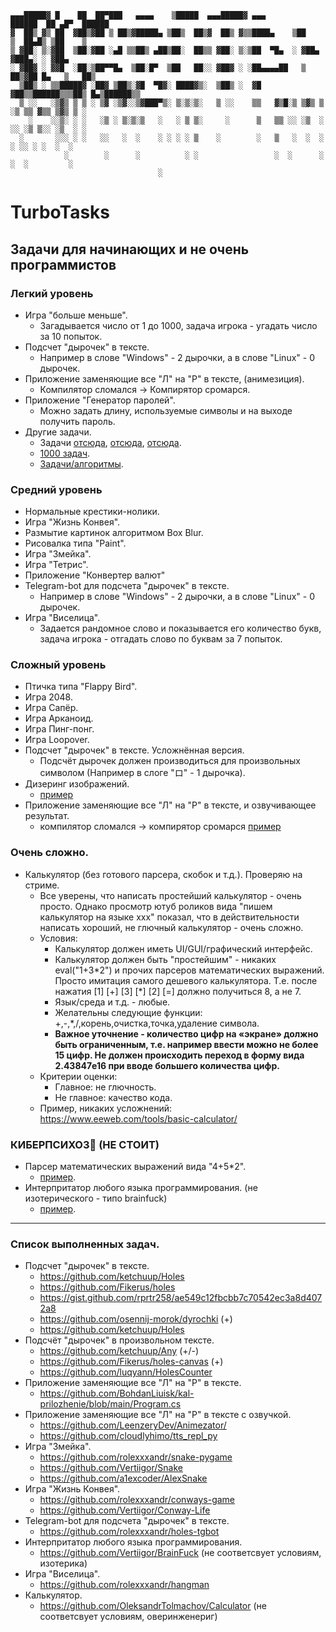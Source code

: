 ```
▄▄▄█████▓ █    ██  ██▀███   ▄▄▄▄    ▒█████  ▄▄▄█████▓ ▄▄▄        ██████  ██ ▄█▀  ██████ 
▓  ██▒ ▓▒ ██  ▓██▒▓██ ▒ ██▒▓█████▄ ▒██▒  ██▒▓  ██▒ ▓▒▒████▄    ▒██    ▒  ██▄█▒ ▒██    ▒ 
▒ ▓██░ ▒░▓██  ▒██░▓██ ░▄█ ▒▒██▒ ▄██▒██░  ██▒▒ ▓██░ ▒░▒██  ▀█▄  ░ ▓██▄   ▓███▄░ ░ ▓██▄   
░ ▓██▓ ░ ▓▓█  ░██░▒██▀▀█▄  ▒██░█▀  ▒██   ██░░ ▓██▓ ░ ░██▄▄▄▄██   ▒   ██▒▓██ █▄   ▒   ██▒
  ▒██▒ ░ ▒▒█████▓ ░██▓ ▒██▒░▓█  ▀█▓░ ████▓▒░  ▒██▒ ░  ▓█   ▓██▒▒██████▒▒▒██▒ █▄▒██████▒▒
  ▒ ░░   ░▒▓▒ ▒ ▒ ░ ▒▓ ░▒▓░░▒▓███▀▒░ ▒░▒░▒░   ▒ ░░    ▒▒   ▓▒█░▒ ▒▓▒ ▒ ░▒ ▒▒ ▓▒▒ ▒▓▒ ▒ ░
    ░    ░░▒░ ░ ░   ░▒ ░ ▒░▒░▒   ░   ░ ▒ ▒░     ░      ▒   ▒▒ ░░ ░▒  ░ ░░ ░▒ ▒░░ ░▒  ░ ░
  ░       ░░░ ░ ░   ░░   ░  ░    ░ ░ ░ ░ ▒    ░        ░   ▒   ░  ░  ░  ░ ░░ ░ ░  ░  ░  
            ░        ░      ░          ░ ░                 ░  ░      ░  ░  ░         ░  
                                 ░                                                      
```
# TurboTasks
## Задачи для начинающих и не очень программистов

### Легкий уровень
 - Игра "больше меньше".
   - Загадывается число от 1 до 1000, задача игрока - угадать число за 10 попыток.
 - Подсчет "дырочек" в тексте.
   - Например в слове "Windows" - 2 дырочки, а в слове "Linux" - 0 дырочек.
 - Приложение заменяющие все "Л" на "Р" в тексте, (анимезиция).
   - Компилятор сломался -> Компирятор сромарся.
 - Приложение "Генератор паролей".
   - Можно задать длину, используемые символы и на выходе получить пароль.
 - Другие задачи.
   - Задачи [отсюда](http://pascalabc.net/downloads/Books/Rubantsev/InterestLessPas.pdf), [отсюда](http://pascalabc.net/downloads/Books/Rubantsev/InterestProjProjects.pdf), [отсюда](http://pascalabc.net/downloads/Books/Rubantsev/SFML.pdf).
   - [1000 задач](http://ptaskbook.com/ru).
   - [Задачи/алгоритмы](http://algolist.ru).

### Средний уровень
 - Нормальные крестики-нолики.
 - Игра "Жизнь Конвея".
 - Размытие картинок алгоритмом Box Blur.
 - Рисовалка типа "Paint".
 - Игра "Змейка".
 - Игра "Тетрис".
 - Приложение "Конвертер валют"
 - Telegram-bot для подсчета "дырочек" в тексте.
   - Например в слове "Windows" - 2 дырочки, а в слове "Linux" - 0 дырочек.
 - Игра "Виселица".
   - Задается рандомное слово и показывается его количество букв, задача игрока - отгадать слово по буквам за 7 попыток.

### Сложный уровень
 - Птичка типа "Flappy Bird".
 - Игра 2048.
 - Игра Сапёр.
 - Игра Арканоид.
 - Игра Пинг-понг.
 - Игра Loopover.
 - Подсчет "дырочек" в тексте. Усложнённая версия.
   - Подсчёт дырочек должен производиться для произвольных символом (Например в слоге "ロ" - 1 дырочка).
 - Дизеринг изображений.
   - [пример](https://github.com/turborium/Dither3)
 - Приложение заменяющие все "Л" на "Р" в тексте, и озвучивающее результат.
   - компилятор сломался -> компирятор сромарся [пример](https://github.com/turborium/microsoft-text-to-speech-delphi-example)

### Очень сложно.
 - Калькулятор (без готового парсера, скобок и т.д.). Проверяю на стриме.
   - Все уверены, что написать простейший калькулятор - очень просто. Однако просмотр ютуб роликов вида "пишем калькулятор на языке xxx" показал, что в действительности написать хороший, не глючный калькулятор - очень сложно.
   - Условия:
     - Калькулятор должен иметь UI/GUI/графический интерфейс.
     - Калькулятор должен быть "простейшим" - никаких eval("1+3\*2") и прочих парсеров математических выражений. Просто имитация самого дешевого калькулятора. Т.е. после нажатия [1] [+] [3] [\*] [2] [=] должно получиться 8, а не 7.
     - Язык/среда и т.д. - любые.
     - Желательны следующие функции: +,-,\*,/,корень,очистка,точка,удаление символа.
     - **Важное уточнение - количество цифр на «экране» должно быть ограниченным, т.е. например ввести можно не более 15 цифр. Не должен происходить переход в форму вида 2.43847e16 при вводе большего количества цифр.**
   - Критерии оценки:
     - Главное: не глючность.
     - Не главное: качество кода.   
   - Пример, никаких усложнений: https://www.eeweb.com/tools/basic-calculator/  
     
### КИБЕРПСИХОЗ🤪 (НЕ СТОИТ)
 - Парсер математических выражений вида "4+5*2".
   - [пример](https://github.com/turborium/SimpleMathParser).
 - Интерпритатор любого языка программирования. (не изотерического - типо brainfuck)  
   - [пример](https://github.com/turborium/turboriumbasic).
---
### Список выполненных задач.
 - Подсчет "дырочек" в тексте.
   - https://github.com/ketchuup/Holes
   - https://github.com/Fikerus/holes
   - https://gist.github.com/rprtr258/ae549c12fbcbb7c70542ec3a8d4072a8
   - https://github.com/osennij-morok/dyrochki (+)
   - https://github.com/ketchuup/Holes
 - Подсчёт "дырочек" в произвольном тексте.
   - https://github.com/ketchuup/Any (+/-)
   - https://github.com/Fikerus/holes-canvas (+)
   - https://github.com/luqyann/HolesCounter
 - Приложение заменяющие все "Л" на "Р" в тексте.
   - https://github.com/BohdanLiuisk/kal-prilozhenie/blob/main/Program.cs
 - Приложение заменяющие все "Л" на "Р" в тексте с озвучкой.
   - https://github.com/LeenzeryDev/Animezator/
   - https://github.com/cloudlyhimo/tts_repl_py
 - Игра "Змейка".
   - https://github.com/rolexxxandr/snake-pygame
   - https://github.com/Vertiigor/Snake
   - https://github.com/a1excoder/AlexSnake
 - Игра "Жизнь Конвея".
   - https://github.com/rolexxxandr/conways-game
   - https://github.com/Vertiigor/Conway-Life
 - Telegram-bot для подсчета "дырочек" в тексте.
   - https://github.com/rolexxxandr/holes-tgbot
 - Интерпритатор любого языка программирования.
   - https://github.com/Vertiigor/BrainFuck (не соответсвует условиям, изотерика)  
- Игра "Виселица".
   - https://github.com/rolexxxandr/hangman
- Калькулятор.
   - https://github.com/OleksandrTolmachov/Calculator (не соответсвует условиям, оверинженериг)
